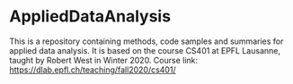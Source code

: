 # AppliedDataAnalysis
This is a repository containing methods, code samples and summaries for applied data analysis. It is based on the course CS401 at EPFL Lausanne, taught by Robert West in Winter 2020.
Course link: https://dlab.epfl.ch/teaching/fall2020/cs401/
